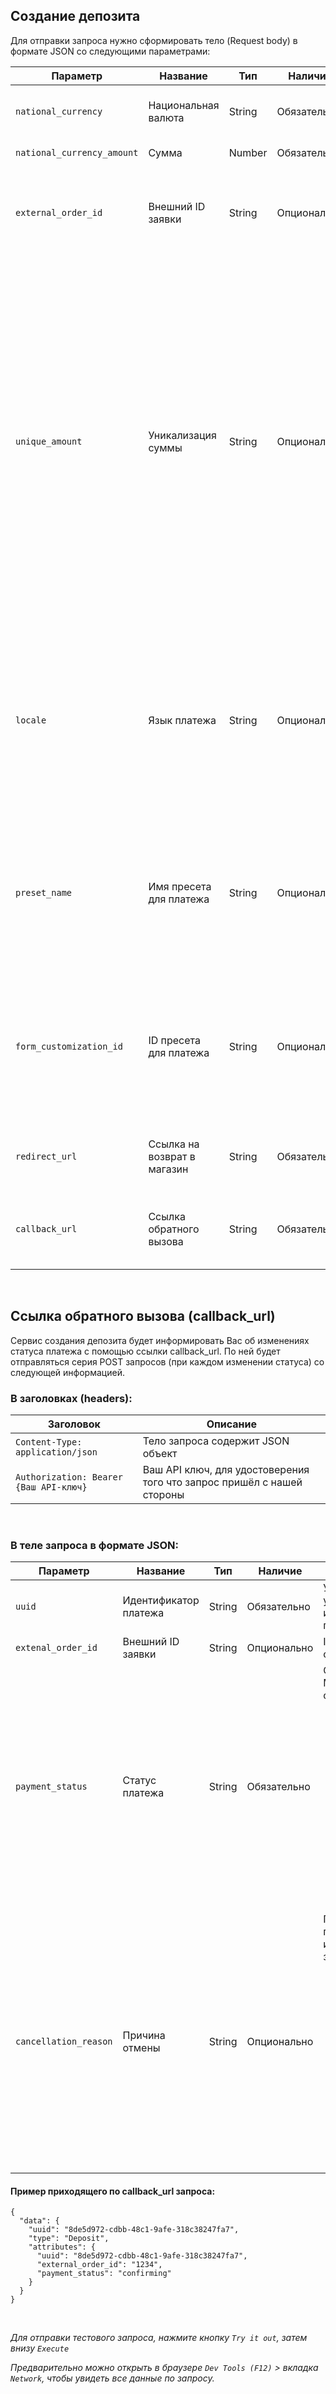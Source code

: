 ## Создание депозита

Для отправки запроса нужно сформировать тело (Request body) в формате JSON со следующими параметрами:

<table>
  <thead>
    <tr>
      <th>Параметр</th>
      <th>Название</th>
      <th>Тип</th>
      <th>Наличие</th>
      <th>Описание</th>
    </tr>
  </thead>
  <tbody>
    <tr>
      <td><code>national_currency</code></td>
      <td>Национальная валюта</td>
      <td>String</td>
      <td>Обязательно</td>
      <td>Укажите валюту, в которой клиент будет вносить деньги</td>
    </tr>
    <tr>
      <td><code>national_currency_amount</code></td>
      <td>Сумма</td>
      <td>Number</td>
      <td>Обязательно</td>
      <td>Укажите сумму платежа</td>
    </tr>
    <tr>
      <td><code>external_order_id</code></td>
      <td>Внешний ID заявки</td>
      <td>String</td>
      <td>Опционально</td>
      <td>Укажите ID платежа или заявки в Вашей системе, чтобы можно было по нему отследить платёж у нас</td>
    </tr>
    <tr>
      <td><code>unique_amount</code></td>
      <td>Уникализация суммы</td>
      <td>String</td>
      <td>Опционально</td>
      <td>
        Может иметь значения: <strong>none</strong>, <strong>integer</strong>, <strong>decimal</strong>.</br>
        По умолчанию - none.</br>
        Если выбрано integer или decimal, то сумма платежа может подменена на</br>
        уникальную в случае, если в обработке у оператора уже находится другой</br>
        платеж с такой же суммой.</br>
        Integer — подменяет сумму платежа на уникальную путем уменьшения на 1 единицу валюты</br>
        (например 1000 -&gt; 999). Decimal — на 0.01 (например 1000 -&gt; 99.99)</br>
      </td>
    </tr>
    <tr>
      <td><code>locale</code></td>
      <td>Язык платежа</td>
      <td>String</td>
      <td>Опционально</td>
      <td>
        Может иметь значения: <strong>ru</strong> (русский), <strong>kk</strong> (казахский), <strong>ky</strong> (киргизский), <strong>tg</strong> (таджикский), <strong>tr</strong> (турецкий), <strong>uk</strong> (украинский), <strong>uz</strong> (узбекский), <strong>id</strong> (индонезийский).</br>
        По умолчанию устанавливается язык соответствующий валюте.</br>
      </td>
    </tr>
    <tr>
      <td><code>preset_name</code></td>
      <td>Имя пресета для платежа</td>
      <td>String</td>
      <td>Опционально</td>
      <td>
        Укажите имя пресета, который будет использоваться в кастомизации платежа для клиента. По умолчанию устанавливается первый дефолтный пресет.</br>
      </td>
    </tr>
    <tr>
      <td><code>form_customization_id</code></td>
      <td>ID пресета для платежа</td>
      <td>String</td>
      <td>Опционально</td>
      <td>
        Укажите ID пресета, который будет использоваться в кастомизации платежа для клиента. По умолчанию устанавливается первый дефолтный пресет.</br>
      </td>
    </tr>
    <tr>
      <td><code>redirect_url</code></td>
      <td>Ссылка на возврат в магазин</td>
      <td>String</td>
      <td>Обязательно</td>
      <td>Укажите ссылку, по которой клиент вернётся в магазин в конце оплаты</td>
    </tr>
    <tr>
      <td><code>callback_url</code></td>
      <td>Ссылка обратного вызова</td>
      <td>String</td>
      <td>Обязательно</td>
      <td>Укажите Вашу ссылку обратного вызова, для POST запросов об изменениях статуса</td>
    </tr>
  </tbody>
</table>

<br>

## Ссылка обратного вызова (callback_url)

Сервис создания депозита будет информировать Вас об изменениях статуса платежа с
помощью ссылки callback_url. По ней будет отправляться серия POST запросов (при
каждом изменении статуса) со следующей информацией.

### В заголовках (headers):

| Заголовок                              | Описание                                                               |
|----------------------------------------|------------------------------------------------------------------------|
| `Content-Type: application/json`       | Тело запроса содержит JSON объект                                      |
| `Authorization: Bearer {Ваш API-ключ}` | Ваш API ключ, для удостоверения того что запрос пришёл с нашей стороны |

<br>

### В теле запроса в формате JSON:

<table>
  <thead>
    <tr>
      <th>Параметр</th>
      <th>Название</th>
      <th>Тип</th>
      <th>Наличие</th>
      <th>Описание</th>
    </tr>
  </thead>
  <tbody>
    <tr>
      <td><code>uuid</code></td>
      <td>Идентификатор платежа</td>
      <td>String</td>
      <td>Обязательно</td>
      <td>Универсальный уникальный идентификатор платежа</td>
    </tr>
    <tr>
      <td><code>extenal_order_id</code></td>
      <td>Внешний ID заявки</td>
      <td>String</td>
      <td>Опционально</td>
      <td>ID платежа в Вашей системе</td>
    </tr>
    <tr>
      <td><code>payment_status</code></td>
      <td>Статус платежа</td>
      <td>String</td>
      <td>Обязательно</td>
      <td>
        Статус платежа. Может иметь следующие значения:
        <ul>
          <li><strong>draft</strong> — Ввод данных карты</li>
          <li><strong>processer_search</strong> — Поиск оператора</li>
          <li><strong>transferring</strong> — Перевод денег</li>
          <li><strong>confirming</strong> — Подтверждение перевода</li>
          <li><strong>completed</strong> — Успешно завершён</li>
          <li><strong>cancelled</strong> — Отменён</li>
        </ul>
      </td>
    </tr>
    <tr>
      <td><code>cancellation_reason</code></td>
      <td>Причина отмены</td>
      <td>String</td>
      <td>Опционально</td>
      <td>
        Причина отмены платежа. Может иметь следующие значения:
        <ul>
          <li><strong>by_client</strong> — Отменено клиентом</li>
          <li><strong>duplicate_payment</strong> — Задублированный платеж</li>
          <li><strong>fraud_attempt</strong> — Попытка мошенничества</li>
          <li><strong>incorrect_amount</strong> — Переведённая клиентом сумма не соответствует запрошенной</li>
        </ul>
      </td>
    </tr>
  </tbody>
</table>

#### Пример приходящего по callback_url запроса:

```
{
  "data": {
    "uuid": "8de5d972-cdbb-48c1-9afe-318c38247fa7",
    "type": "Deposit",
    "attributes": {
      "uuid": "8de5d972-cdbb-48c1-9afe-318c38247fa7",
      "external_order_id": "1234",
      "payment_status": "confirming"
    }
  }
}
```

<br>

*Для отправки тестового запроса, нажмите кнопку `Try it out`, затем внизу `Execute`*

*Предварительно можно открыть в браузере `Dev Tools (F12)` > вкладка `Network`, чтобы увидеть все данные по запросу.*
